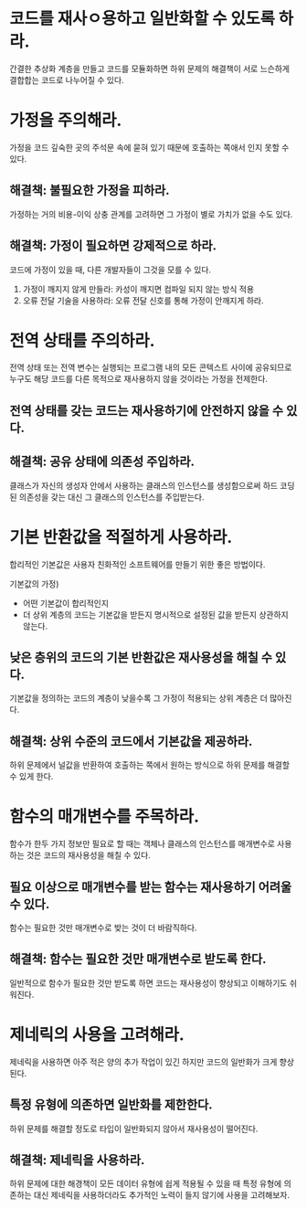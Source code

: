 # 코드를 재사ㅇ용하고 일반화할 수 있도록 하라.

간결한 추상화 계층을 만들고 코드를 모듈화하면 하위 문제의 해결책이 서로 느슨하게 결합합는 코드로 나누어질 수 있다.

# 가정을 주의해라.
가정을 코드 깊숙한 곳의 주석문 속에 묻혀 있기 때문에 호출하는 쪽애서 인지 못할 수 있다.

## 해결책: 불필요한 가정을 피하라.
가정하는 거의 비용-이익 상충 관계를 고려하면 그 가정이 별로 가치가 없을 수도 있다.

## 해결책: 가정이 필요하면 강제적으로 하라.
코드에 가정이 있을 때, 다른 개발자들이 그것을 모를 수 있다.

1. 가정이 깨지지 않게 만들라: 카성이 깨지면 컴파일 되지 않는 방식 적용
2. 오류 전달 기술을 사용하라: 오류 전달 신호를 통해 가정이 안깨지게 하라.

# 전역 상태를 주의하라.
전역 상태 또는 전역 변수는 실행되는 프로그램 내의 모든 콘텍스트 사이에 공유되므로 누구도 해당 코드를 다른 목적으로 재사용하지 않을 것이라는 가정을 전제한다.

## 전역 상태를 갖는 코드는 재사용하기에 안전하지 않을 수 있다.
## 해결책: 공유 상태에 의존성 주입하라.
클래스가 자신의 생성자 안에서 사용하는 클래스의 인스턴스를 생성함으로써 하드 코딩된 의존성을 갖는 대신 그 클래스의 인스턴스를 주입받는다.

# 기본 반환값을 적절하게 사용하라.
합리적인 기본값은 사용자 친화적인 소프트웨어를 만들기 위한 좋은 방법이다.

기본값의 가정)
- 어떤 기본값이 합리적인지
- 더 상위 계층의 코드는 기본값을 받든지 명시적으로 설정된 값을 받든지 상관하지 않는다.

## 낮은 층위의 코드의 기본 반환값은 재사용성을 해칠 수 있다.
기본값을 정의하는 코드의 계층이 낮을수록 그 가정이 적용되는 상위 계층은 더 많아진다.

## 해결책: 상위 수준의 코드에서 기본값을 제공하라.
하위 문제에서 널값을 반환하여 호출하는 쪽에서 원하는 방식으로 하위 문제를 해결할 수 있게 한다.

# 함수의 매개변수를 주목하라.
함수가 한두 가지 정보만 필요로 할 때는 객체나 클래스의 인스턴스를 매개변수로 사용하는 것은 코드의 재사용성을 해칠 수 있다.

## 필요 이상으로 매개변수를 받는 함수는 재사용하기 어려울 수 있다.
함수는 필요한 것만 매개변수로 밪는 것이 더 바람직하다.

## 해결책: 함수는 필요한 것만 매개변수로 받도록 한다.
일반적으로 함수가 필요한 것만 받도록 하면 코드는 재사용성이 향상되고 이해하기도 쉬워진다.

# 제네릭의 사용을 고려해라.
제네릭을 사용하면 아주 적은 양의 추가 작업이 있긴 하지만 코드의 일반화가 크게 향상된다.

## 특정 유형에 의존하면 일반화를 제한한다.
하위 문제를 해결할 정도로 타입이 일반화되지 않아서 재사용성이 떨어진다.

## 해결책: 제네릭을 사용하라.
하위 문제에 대한 해경책이 모든 데이터 유형에 쉽게 적용될 수 있을 때 특정 유형에 의존하는 대신 제네릭을 사용하더라도 추가적인 노력이 들지 않기에 사용을 고려해보자.